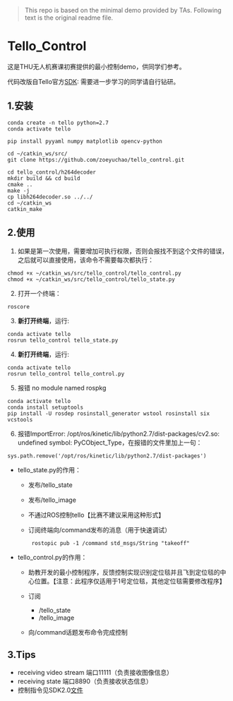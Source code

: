 > This repo is based on the minimal demo provided by TAs. Following text is the original readme file.

# Tello_Control

这是THU无人机赛课初赛提供的最小控制demo，供同学们参考。

代码改版自Tello官方[SDK](https://github.com/dji-sdk/Tello-Python):   需要进一步学习的同学请自行钻研。

## 1.安装

```
conda create -n tello python=2.7
conda activate tello

pip install pyyaml numpy matplotlib opencv-python

cd ~/catkin_ws/src/
git clone https://github.com/zoeyuchao/tello_control.git

cd tello_control/h264decoder 
mkdir build && cd build 
cmake .. 
make -j 
cp libh264decoder.so ../../
cd ~/catkin_ws
catkin_make
```

## 2.使用

1. 如果是第一次使用，需要增加可执行权限，否则会报找不到这个文件的错误，之后就可以直接使用，该命令不需要每次都执行：

```
chmod +x ~/catkin_ws/src/tello_control/tello_control.py
chmod +x ~/catkin_ws/src/tello_control/tello_state.py
```

2. 打开一个终端：

```
roscore
```

3. **新打开终端**，运行:

```
conda activate tello
rosrun tello_control tello_state.py
```
4. **新打开终端**，运行:

```
conda activate tello
rosrun tello_control tello_control.py
```

5. 报错 no module named rospkg

```
conda activate tello
conda install setuptools
pip install -U rosdep rosinstall_generator wstool rosinstall six vcstools
```
6. 报错ImportError: /opt/ros/kinetic/lib/python2.7/dist-packages/cv2.so: undefined symbol: PyCObject_Type，在报错的文件里加上一句：

```
sys.path.remove('/opt/ros/kinetic/lib/python2.7/dist-packages')
```

- tello_state.py的作用：

  - 发布/tello_state

  - 发布/tello_image

  - 不通过ROS控制tello【比赛不建议采用这种形式】

  - 订阅终端向/command发布的消息（用于快速调试）

     ```
      rostopic pub -1 /command std_msgs/String "takeoff"
     ```

- tello_control.py的作用：

  - 助教开发的最小控制程序，反馈控制实现识别定位毯并且飞到定位毯的中心位置。【注意：此程序仅适用于1号定位毯，其他定位毯需要修改程序】

  - 订阅

    - /tello_state
    - /tello_image

  - 向/command话题发布命令完成控制

## 3.Tips

- receiving video stream 端口11111（负责接收图像信息）
- receiving state 端口8890（负责接收状态信息）
- 控制指令见SDK2.0[文件](https://github.com/zoeyuchao/tello_control/blob/master/Tello_SDK_2.0_使用说明.pdf)






